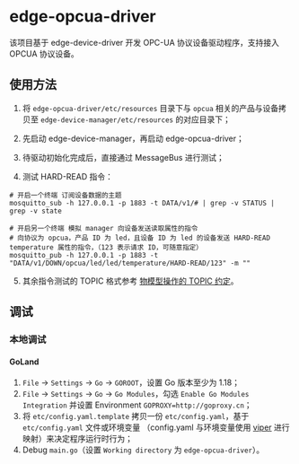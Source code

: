# edge-opcua-driver

该项目基于 edge-device-driver 开发 OPC-UA 协议设备驱动程序，支持接入 OPCUA 协议设备。

## 使用方法

1. 将 `edge-opcua-driver/etc/resources` 目录下与 `opcua` 相关的产品与设备拷贝至 `edge-device-manager/etc/resources` 的对应目录下；

2. 先启动 edge-device-manager，再启动 edge-opcua-driver；

3. 待驱动初始化完成后，直接通过 MessageBus 进行测试；

4. 测试 HARD-READ 指令：

```shell
# 开启一个终端 订阅设备数据的主题
mosquitto_sub -h 127.0.0.1 -p 1883 -t DATA/v1/# | grep -v STATUS | grep -v state
```

```shell
# 开启另一个终端 模拟 manager 向设备发送读取属性的指令
# 向协议为 opcua，产品 ID 为 led，且设备 ID 为 led 的设备发送 HARD-READ temperature 属性的指令，（123 表示请求 ID，可随意指定）
mosquitto_pub -h 127.0.0.1 -p 1883 -t "DATA/v1/DOWN/opcua/led/led/temperature/HARD-READ/123" -m ""
```

5. 其余指令测试的 TOPIC 格式参考 [物模型操作的 TOPIC 约定](https://github.com/thingio/edge-device-std/blob/main/docs/zh/README.md#%E7%89%A9%E6%A8%A1%E5%9E%8B%E6%93%8D%E4%BD%9C)。

## 调试

### 本地调试

#### GoLand

1. `File` -> `Settings` -> `Go` -> `GOROOT`，设置 Go 版本至少为 1.18；
2. `File` -> `Settings` -> `Go` -> `Go Modules`，勾选 `Enable Go Modules Integration`
   并设置 Environment `GOPROXY=http://goproxy.cn`；
3. 将 `etc/config.yaml.template` 拷贝一份 `etc/config.yaml`，基于 `etc/config.yaml` 文件或环境变量
   （config.yaml 与环境变量使用 [viper](https://github.com/spf13/viper) 进行映射）来决定程序运行时行为；
4. Debug `main.go`（设置 `Working directory` 为 `edge-opcua-driver`）。